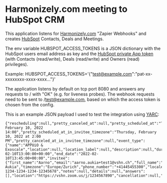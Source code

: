 # Harmonizely.com meeting to HubSpot CRM

This application listens for [Harmonizely.com](https://harmonizely.com/?fpr=aarno62) "Zapier Webhooks" and creates [HubSpot](https://hubspot.com) Contacts, Deals and Meetings.

The env variable HUBSPOT_ACCESS_TOKENS is a JSON dictionary with the HubSpot users email address as key and the [HubSpot private App token](https://developers.hubspot.com/docs/api/private-apps) (with Contacts (read/write), Deals (read/write) and Owners (read) privileges).

Example: HUBSPOT_ACCESS_TOKENS='{"test@example.com":"pat-xx-xxxxxxxx-xxxx-xxxx..."}'

The application listens by default on tcp port 8080 and answers any requests to / with "OK" (e.g. for liveness probes). The webhook requests need to be sent to /test@example.com, based on which the access token is chosen from the config.

This is an example JSON payload I used to test the integration using [YARC](https://chrome.google.com/webstore/detail/yet-another-rest-client/ehafadccdcdedbhcbddihehiodgcddpl?hl=en):

```
{"rescheduling":null,"pretty_canceled_at":null,"pretty_scheduled_at":"Thursday, February 10, 2022 14:00","pretty_scheduled_at_in_invitee_timezone":"Thursday, February 10, 2022 at 2:00 PM","pretty_canceled_at_in_invitee_timezone":null,"event_type":{"name":"APPUiO & Exoscale","location":null,"location_label":null,"description":null,"duration":45,"slug":"exo","is_secret":false,"confirmation_page_type":"internal","confirmation_page_url":null,"notification_type":"calendar","pass_details_to_redirected_page":false,"type":"regular","position":0},"scheduled_at":"2022-02-10T13:00:00+00:00","end_date":"2022-02-10T13:45:00+00:00","invitee":{"first_name":"Aarno","email":"aarno.aukia+test1@vshn.ch","full_name":"Aarno Aukia","timezone":"Europe/Zurich","phone_number":"+41445455300","locale":"en"},"state":"new","canceled_at":null,"uuid":"12345678-1234-1234-1234-12345678","notes":null,"details":null,"answers":[],"location":"https://vshn.zoom.us/j/1234567890","cancellation":null,"payment":null}
```
